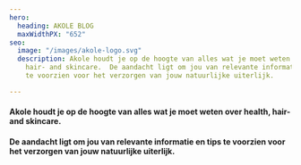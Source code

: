 ```yaml
---
hero:
  heading: AKOLE BLOG
  maxWidthPX: "652"
seo:
  image: "/images/akole-logo.svg"
  description: Akole houdt je op de hoogte van alles wat je moet weten over health,
    hair- and skincare.  De aandacht ligt om jou van relevante informatie en tips
    te voorzien voor het verzorgen van jouw natuurlijke uiterlijk.

---
```

#### Akole houdt je op de hoogte van alles wat je moet weten over health, hair- and skincare. 

#### De aandacht ligt om jou van relevante informatie en tips te voorzien voor het verzorgen van jouw natuurlijke uiterlijk.